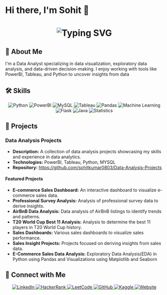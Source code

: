 # Hi there, I'm Sohit 👋

<div align="center">
  <h1>
    <img src="https://readme-typing-svg.demolab.com?font=Fira+Code&weight=500&size=20&pause=100&color=33FF33&center=true&vCenter=true&width=435&lines=Hey..+I'm+Sohit;Welcome+to+my+GitHub+Profile!" alt="Typing SVG"/>
  </h1>
</div>


## 🚀 About Me
I'm a Data Analyst specializing in data visualization, exploratory data analysis, and data-driven decision-making. I enjoy working with tools like PowerBI, Tableau, and Python to uncover insights from data

## 🛠️ Skills
<div align="center">
  <img src="https://img.shields.io/badge/Python-3776AB?style=for-the-badge&logo=python&logoColor=white" alt="Python" />
  <img src="https://img.shields.io/badge/PowerBI-F2C811?style=for-the-badge&logo=powerbi&logoColor=black" alt="PowerBI" />
  <img src="https://img.shields.io/badge/MySQL-4479A1?style=for-the-badge&logo=mysql&logoColor=white" alt="MySQL" />
  <img src="https://img.shields.io/badge/Tableau-E97627?style=for-the-badge&logo=tableau&logoColor=white" alt="Tableau" />
  <img src="https://img.shields.io/badge/Pandas-150458?style=for-the-badge&logo=pandas&logoColor=white" alt="Pandas" />
  <img src="https://img.shields.io/badge/Machine%20Learning-FF6F00?style=for-the-badge&logo=machine-learning&logoColor=white" alt="Machine Learning" />
  <img src="https://img.shields.io/badge/Flask-000000?style=for-the-badge&logo=Flask&logoColor=white" alt="Flask" />
  <img src="https://img.shields.io/badge/Java-ED8B00?style=for-the-badge&logo=openjdk&logoColor=white" alt="Java" />
  <img src="https://img.shields.io/badge/Statistics-009688?style=for-the-badge&logo=statistics&logoColor=white" alt="Statistics" />
</div>

<!-- ## 📈 GitHub Stats
<div align="center">
  <img src="https://github-readme-stats.vercel.app/api?username=sohitkumar0803&show_icons=true&theme=radical" alt="GitHub Stats"/>
</div> -->


## 📂 Projects

### Data Analysis Projects
- **Description:** A collection of data analysis projects showcasing my skills and experience in data analytics.
- **Technologies:** PowerBI, Tableau, Python, MYSQL
- **Repository:** <a href>https://github.com/sohitkumar0803/Data-Analysis-Projects</a>

#### Featured Projects
- **E-commerce Sales Dashboard:** An interactive dashboard to visualize e-commerce sales data.
- **Professional Survey Analysis:** Analysis of professional survey data to derive insights.
- **AirBnB Data Analysis:** Data analysis of AirBnB listings to identify trends and patterns.
- **T20 World Cup Best 11 Analysis:** Analysis to determine the best 11 players in T20 World Cup history.
- **Sales Dashboards:** Various sales dashboards to visualize sales performance.
- **Sales Insight Projects:** Projects focused on deriving insights from sales data.
- **E-Commerce Sales Data Analysis:** Exploratory Data Analysis(EDA) in Python using Pandas and Visualizations using Matplotlib and Seaborn


## 🔗 Connect with Me
<div align="center">
  <a href="https://www.linkedin.com/in/sohitkumar08/">
    <img src="https://img.shields.io/badge/LinkedIn-0077B5?style=for-the-badge&logo=linkedin&logoColor=white" alt="LinkedIn"/>
  </a>
  <a href="https://www.hackerrank.com/sohitmahato0803">
    <img src="https://img.shields.io/badge/HackerRank-2EC866?style=for-the-badge&logo=hackerrank&logoColor=white" alt="HackerRank"/>
  </a>
  <a href="https://leetcode.com/sohitmahato0803">
    <img src="https://img.shields.io/badge/LeetCode-FFA116?style=for-the-badge&logo=leetcode&logoColor=white" alt="LeetCode"/>
  </a>
  <a href="https://github.com/sohitkumar0803">
    <img src="https://img.shields.io/badge/GitHub-181717?style=for-the-badge&logo=github&logoColor=white" alt="GitHub"/>
  </a>
  <a href="https://www.kaggle.com/sohitmahato">
    <img src="https://img.shields.io/badge/Kaggle-20BEFF?style=for-the-badge&logo=kaggle&logoColor=white" alt="Kaggle"/>
  </a>
  <a href="https://www.yourwebsite.com">
    <img src="https://img.shields.io/badge/Website-000000?style=for-the-badge&logo=Website&logoColor=white" alt="Website"/>
  </a>
</div>







<!--
**sohitkumar0803/sohitkumar0803** is a ✨ _special_ ✨ repository because its `README.md` (this file) appears on your GitHub profile.

Here are some ideas to get you started:

- 🔭 I’m currently working on ...
- 🌱 I’m currently learning ...
- 👯 I’m looking to collaborate on ...
- 🤔 I’m looking for help with ...
- 💬 Ask me about ...
- 📫 How to reach me: ...
- 😄 Pronouns: ...
- ⚡ Fun fact: ...
-->
